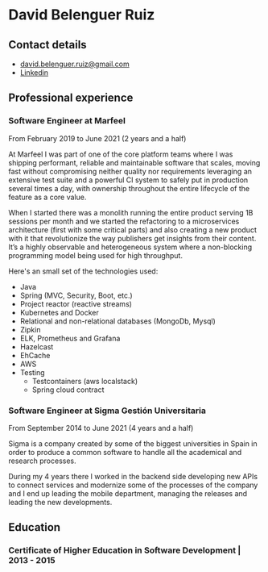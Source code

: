 # David Belenguer Ruiz

## Contact details

- [david.belenguer.ruiz@gmail.com](mailto:david.belenguer.ruiz@gmail.com)
- [Linkedin](https://www.linkedin.com/in/dbelenguer/)

## Professional experience

### Software Engineer at **Marfeel**

From February 2019 to June 2021 (2 years and a half)

At Marfeel I was part of one of the core platform teams where I was shipping performant, reliable and maintainable software that scales, moving fast without compromising neither quality nor requirements leveraging an extensive test suite and a powerful CI system to safely put in production several times a day, with ownership throughout the entire lifecycle of the feature as a core value.

When I started there was a monolith running the entire product serving 1B sessions per month and we started the refactoring to a microservices architecture (first with some critical parts) and also creating a new product with it that revolutionize the way publishers get insights from their content. It’s a highly observable and heterogeneous system where a non-blocking programming model being used for high throughput.

Here's an small set of the technologies used:

- Java
- Spring (MVC, Security, Boot, etc.)
- Project reactor (reactive streams)
- Kubernetes and Docker
- Relational and non-relational databases (MongoDb, Mysql)
- Zipkin
- ELK, Prometheus and Grafana
- Hazelcast
- EhCache
- AWS
- Testing
  - Testcontainers (aws localstack)
  - Spring cloud contract

### Software Engineer at **Sigma Gestión Universitaria**

From September 2014 to June 2021 (4 years and a half)

Sigma is a company created by some of the biggest universities in Spain in order to produce a common software to handle all the academical and research processes.

During my 4 years there I worked in the backend side developing new APIs to connect services and modernize some of the processes of the company and I end up leading the mobile department, managing the releases and leading the new developments.

## Education

### Certificate of Higher Education in Software Development | 2013 - 2015
